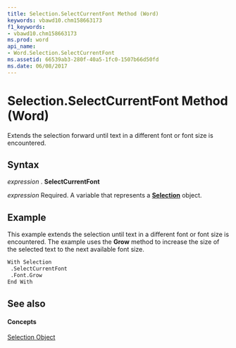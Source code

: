 ```yaml
---
title: Selection.SelectCurrentFont Method (Word)
keywords: vbawd10.chm158663173
f1_keywords:
- vbawd10.chm158663173
ms.prod: word
api_name:
- Word.Selection.SelectCurrentFont
ms.assetid: 66539ab3-280f-40a5-1fc0-1507b66d50fd
ms.date: 06/08/2017
---
```



# Selection.SelectCurrentFont Method (Word)

Extends the selection forward until text in a different font or font size is encountered.


## Syntax

 _expression_ . **SelectCurrentFont**

 _expression_ Required. A variable that represents a **[Selection](Word.Selection.md)** object.


## Example

This example extends the selection until text in a different font or font size is encountered. The example uses the  **Grow** method to increase the size of the selected text to the next available font size.


```vb
With Selection 
 .SelectCurrentFont 
 .Font.Grow 
End With
```


## See also


#### Concepts


[Selection Object](Word.Selection.md)

